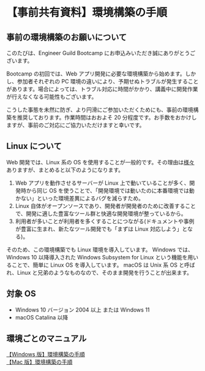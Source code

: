 # 【事前共有資料】環境構築の手順

## 事前の環境構築のお願いについて

このたびは、Engineer Guild Bootcamp にお申込みいただき誠にありがとうございます。

Bootcamp の初回では、Web アプリ開発に必要な環境構築から始めます。しかし、参加者それぞれの PC 環境の違いにより、予期せぬトラブルが発生することがあります。場合によっては、トラブル対応に時間がかかり、講義中に開発作業が行えなくなる可能性もございます。

こうした事態を未然に防ぎ、より円滑にご参加いただくためにも、事前の環境構築を推奨しております。作業時間はおおよそ 20 分程度です。お手数をおかけしますが、事前のご対応にご協力いただけますと幸いです。

## Linux について

Web 開発では、Linux 系の OS を使用することが一般的です。その理由は[様々](https://chatgpt.com/share/688c1e4a-b4ec-8013-b5c2-03218be99ad1)ありますが、まとめると以下のようになります。

1. Web アプリを動作させるサーバーが Linux 上で動いていることが多く、開発時から同じ OS を使うことで、「開発環境では動いたのに本番環境では動かない」といった環境差異によるバグを減らすため。
2. Linux 自体がオープンソースであり、開発者が開発者のために改善することで、開発に適した豊富なツール群と快適な開発環境が整っているから。
3. 利用者が多いことが利用者を多くすることにつながる(ドキュメントや事例が豊富に生まれ、新たなツール開発でも「まずは Linux 対応しよう」となる)。

そのため、この環境構築でも Linux 環境を導入しています。
Windows では、Windows 10 以降導入された Windows Subsystem for Linux という機能を用いることで、簡単に Linux OS を導入しています。
macOS は Unix 系 OS と呼ばれ、Linux と兄弟のようなものなので、そのまま開発を行うことが出来ます。

## 対象 OS

- Windows 10 バージョン 2004 以上 または Windows 11
- macOS Catalina 以降

## 環境ごとのマニュアル

[【Windows 版】環境構築の手順](./【Windows版】環境構築の手順.md)  
[【Mac 版】環境構築の手順](./【Mac版】環境構築の手順.md)
